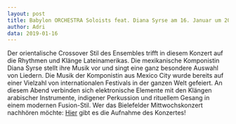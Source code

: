 ```yaml
---
layout: post
title: Babylon ORCHESTRA Soloists feat. Diana Syrse am 16. Januar um 20 Uhr auf WDR3 in Bielefeld.
author: Adri
data: 2019-01-16
---
```


Der orientalische Crossover Stil des Ensembles trifft in diesem Konzert auf die Rhythmen und Klänge Lateinamerikas. Die mexikanische Komponistin Diana Syrse stellt ihre Musik vor und singt eine ganz besondere Auswahl von Liedern. Die Musik der Komponistin aus Mexico City wurde bereits auf einer Vielzahl von internationalen Festivals in der ganzen Welt gefeiert. An diesem Abend verbinden sich elektronische Elemente mit den Klängen arabischer Instrumente, indigener Perkussion und rituellem Gesang in einem modernen Fusion-Stil. 
Wer das Bielefelder Mittwochskonzert nachhören möchte: [Hier](https://www1.wdr.de/radio/wdr3/programm/sendungen/wdr3-jazz-world/babylon-orchestra-108.html) gibt es die Aufnahme des Konzertes!

